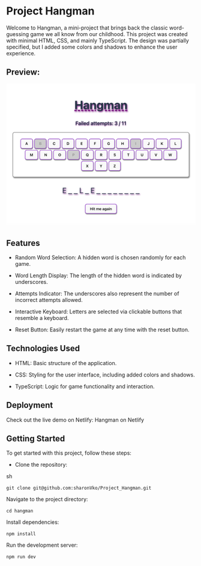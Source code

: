 # Project Hangman

Welcome to Hangman, a mini-project that brings back the classic word-guessing game we all know from our childhood. This project was created with minimal HTML, CSS, and mainly TypeScript. The design was partially specified, but I added some colors and shadows to enhance the user experience.

## Preview:

![screenshot](./src/HangmanPreview.png)

## Features

- Random Word Selection: A hidden word is chosen randomly for each game.

- Word Length Display: The length of the hidden word is indicated by underscores.

- Attempts Indicator: The underscores also represent the number of incorrect attempts allowed.

- Interactive Keyboard: Letters are selected via clickable buttons that resemble a keyboard.

- Reset Button: Easily restart the game at any time with the reset button.

## Technologies Used

- HTML: Basic structure of the application.

- CSS: Styling for the user interface, including added colors and shadows.

- TypeScript: Logic for game functionality and interaction.

## Deployment

Check out the live demo on Netlify: Hangman on Netlify

## Getting Started

To get started with this project, follow these steps:

- Clone the repository:

sh

```
git clone git@github.com:sharonVko/Project_Hangman.git
```

Navigate to the project directory:

```
cd hangman
```

Install dependencies:

```
npm install
```

Run the development server:

```
npm run dev
```
